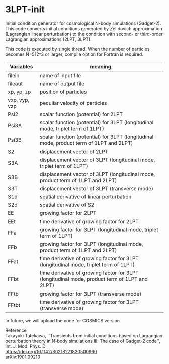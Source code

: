 # 3LPT-init

Initial condition generator for cosmological N-body simulations (Gadget-2).
This code converts initial conditions generated by Zel'dovich approximation (Lagrangian linear perturbation) to
the condition with second- or third-order Lagrangian approximations (2LPT, 3LPT).

This code is executed by single thread. When the number of particles becomes N=512^3 or larger, compile option for Fortran is required.

| Variables | meaning |
|---|---|
| filein | name of input file |
| fileout | name of output file |
|xp, yp, zp | position of particles |
|vxp, vyp, vzp |peculiar velocity of particles |
|Psi2       | scalar function (potential) for 2LPT |
|Psi3A      | scalar function (potential) for 3LPT (longitudinal mode, triplet term of 1LPT) |
|Psi3B      | scalar function (potential) for 3LPT (longitudinal mode, product term of 1LPT and 2LPT) |
|S2         | displacement vector of 2LPT |
|S3A        | displacement vector of 3LPT (longitudinal mode, triplet term of 1LPT) |
|S3B        | displacement vector of 3LPT (longitudinal mode, product term of 1LPT and 2LPT) |
|S3T        | displacement vector of 3LPT (transverse mode) |
|S1d        | spatial derivative of linear perturbation |
|S2d        | spatial derivative of S2 |
|EE         | growing factor for 2LPT |
|EEt        | time derivative of growing factor for 2LPT |
|FFa        | growing factor for 3LPT (longitudinal mode, triplet term of 1LPT) |
|FFb        | growing factor for 3LPT (longitudinal mode, product term of 1LPT and 2LPT) |
|FFat       | time derivative of growing factor for 3LPT (longitudinal mode, triplet term of 1LPT) |
|FFbt       | time derivative of growing factor for 3LPT (longitudinal mode, product term of 1LPT and 2LPT) |
|FFtb       | growing factor for 3LPT (transverse mode) |
|FFtbt      | time derivative of growing factor for 3LPT (transverse mode) |


In future, we will upload the code for COSMICS version.
  
Reference  
Takayuki Tatekawa, ``Transients from initial conditions based on Lagrangian perturbation theory in N-body simulations III: The case of Gadget-2 code'', Int. J. Mod. Phys. D  
https://doi.org/10.1142/S0218271820500960  
arXiv:1901.09210 
